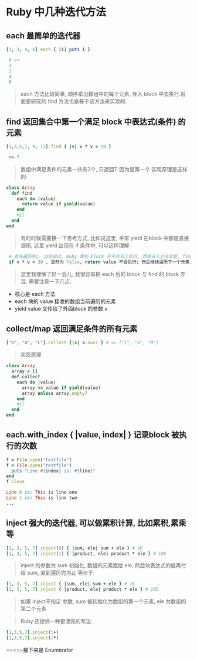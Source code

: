 # Ruby 中几种迭代方法

## each 最简单的迭代器

```ruby
[1, 3, 4, 6].each { |i| puts i }

 # => 
 1
 3
 4
 6
```
> each 方法比较简单, 顺序拿出数组中的每个元素, 传入 block 中去执行.后面要研究的 find 方法也是基于该方法来实现的.

## find 返回集合中第一个满足 block 中表达式(条件) 的元素 

```ruby
[1,3,5,7, 9, 11].find { |v| v * v > 30 }

 => 7
```

> 数组中满足条件的元素一共有3个, 只返回7, 因为是第一个
> 实现原理是这样的: 
```ruby
class Array
  def find
    each do |value|
      return value if yield(value)
    end
    nil
  end
end
```

> 有的时候需要换一下思考方式, 比如说这里, 平常 yield 在block 中都是直接调用, 这里 yield 出现在 if 条件中, 可以这样理解:
```ruby
 # 首先遍历到1, 以前说过, Ruby 看到 block 并不会马上执行, 而是进入方法实现, find 内部调用 each, 所以 value 为1, block 中的逻辑执行, if yield 1 , yield 回调外面的 block, 1 赋值给 v , 即:
 if v * v > 30 , 显然为 false, return value 不会执行; 然后继续遍历下一个元素,而不是去返回 nil

```
> 这里我理解了好一会儿, 我很容易把 each 后的 block 与 find 的 block 弄混. 需要注意一下几点:

* 核心是 each 方法
* each 块的 value 接收的数组当前遍历的元素
* yield value 又传给了外面block 的参数 v

## collect/map 返回满足条件的所有元素

```ruby
["H", "A", "L"].collect {|x| x.succ } # => ["I", "B", "M"]
```
> 实现原理 

```ruby
class Array
  array = []
  def collect
    each do |value|
      array << value if yield(value)
      array unless array.empty?
    end
    nil
  end
end
```

## each.with_index { |value, index| } 记录block 被执行的次数
```ruby
f = File.open("testfile")
f = File.open("testfile")
  puts "Line #{index} is: #{line}"
end
f.close

Line 0 is: This is line one
Line 1 is: This is line two
...
```

## inject 强大的迭代器, 可以做累积计算, 比如累积,累乘等
```ruby
[1, 3, 5, 7].inject(0) { |sum, ele| sum + ele } # 16
[1, 3, 5, 7].inject(1) { |product, ele| product * ele } # 105
```
> inject 的参数为 sum 初始化, 数组的元素赋给 ele, 然后块表达式的值再付给 sum, 直到遍历完为止 
> 等价于:
```ruby
[1, 3, 5, 7].inject { |sum, ele| sum + ele } # 16
[1, 3, 5, 7].inject { |product, ele| product * ele } # 105
```
> 如果 inject不指定 参数, sum 被初始化为数组的第一个元素, ele 为数组的第二个元素 

> Ruby 还提供一种更漂亮的写法:
```ruby
[1,3,5,7].inject(:+)
[1,3,5,7].inject(:*)
```

=====接下来是 Enumerator
